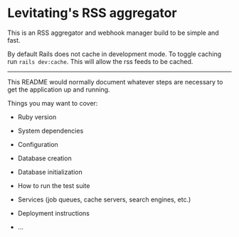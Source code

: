 # Levitating's RSS aggregator
This is an RSS aggregator and webhook manager build to be simple and fast.

By default Rails does not cache in development mode.
To toggle caching run `rails dev:cache`.
This will allow the rss feeds to be cached.

---

This README would normally document whatever steps are necessary to get the
application up and running.

Things you may want to cover:

* Ruby version

* System dependencies

* Configuration

* Database creation

* Database initialization

* How to run the test suite

* Services (job queues, cache servers, search engines, etc.)

* Deployment instructions

* ...
